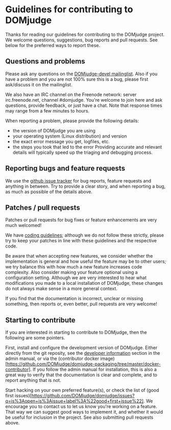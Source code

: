# Guidelines for contributing to DOMjudge

Thanks for reading our guidelines for contributing to the DOMjudge
project. We welcome questions, suggestions, bug reports and pull
requests. See below for the preferred ways to report these.


## Questions and problems

Please ask any questions on the
[DOMjudge-devel mailinglist](https://www.domjudge.org/mailman/listinfo/domjudge-devel).
Also if you have a problem and you are not 100% sure this is a bug,
please first ask/discuss it on the mailinglist.

We also have an IRC channel on the Freenode network: server
irc.freenode.net, channel #domjudge. You're welcome to join here and ask
questions, provide feedback, or just have a chat. Note that response times
may range from a few minutes to hours.

When reporting a problem, please provide the following details:
- the version of DOMjudge you are using
- your operating system (Linux distribution) and version
- the exact error message you get, logfiles, etc.
- the steps you took that led to the error
Providing accurate and relevant details will typically speed up the
triaging and debugging process.

## Reporting bugs and feature requests

We use the [github issue tracker](https://github.com/DOMjudge/domjudge/issues)
for bug reports, feature requests and anything in between. Try to provide a
clear story, and when reporting a bug, as much as possible of the details
above.


## Patches / pull requests

Patches or pull requests for bug fixes or feature enhancements are very
much welcomed!

We have [coding guidelines](CODINGSTYLE); although we do not follow these
strictly, please try to keep your patches in line with these guidelines and
the respective code.

Be aware that when accepting new features, we consider whether the
implementation is general and how useful the feature may be to other users;
we try balance this with how much a new feature increases code complexity.
Also consider making your feature optional using a configuration setting.
Although we are very interested to hear what modifications you made to a
local installation of DOMjudge, these changes do not always make sense in a
more general context.

If you find that the documentation is incorrect, unclear or missing
something, then reports or, even better, pull requests are very welcome!


## Starting to contribute

If you are interested in starting to contribute to DOMjudge, then the
following are some pointers.

First, install and configure the development version of DOMjudge.
Either directly from the git reposity, see the
[developer information](https://www.domjudge.org/docs/admin-manual-10.html)
section in the admin manual, or via the
(contributor docker image)[https://github.com/DOMjudge/domjudge-packaging/tree/master/docker-contributor].
If you follow the admin manual for installation, this is also a great way
to verify that the documentation is clear and complete, and to report
anything that is not.

Start hacking on your own preferred feature(s), or check the list of
(good first issues)[https://github.com/DOMjudge/domjudge/issues?q=is%3Aopen+is%3Aissue+label%3A%22good+first+issue%22].
We encourage you to contact us to let us know you're working on a feature.
That way we can suggest good ways to implement it, and whether it would
be useful for inclusion in the project. See also submitting pull requests
above.
